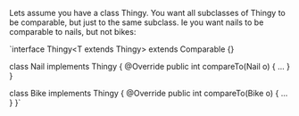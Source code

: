 

Lets assume you have a class Thingy. You want all subclasses of Thingy to be comparable, but just to the same subclass. Ie you want nails to be comparable to nails, but not bikes:

`interface Thingy<T extends Thingy<T>> extends Comparable<T> {}

class Nail implements Thingy<Nail> {
    @Override public int compareTo(Nail o) { ... }
}

class Bike implements Thingy<Bike> {
    @Override public int compareTo(Bike o) { ... }
}`